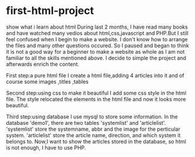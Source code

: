 # first-html-project
show what i learn about html
During last 2 months, I have read many books and have watched many vedios about html,css,javascript and PHP.But I still feel confused when I begin to make a website. I don't know how to arrange the files and many other questions occured. So I paused and began to think it is not a good way for a beginner to make a website as whole as I am not familiar to all the skills mentioned above. I decide to simple the project and afterwards enrich the content.

First step:a pure html file
I create a html file,adding 4 articles into it and of course some images ,titles ,tables

Second step:using css to make it beautiful
I add some css style in the html file. The style relocated the elements in the html file and now it looks more beautiful.

Third step:using database
I use mysql to store some information.
In the database 'demo1', there are two tables 'systemlist' and 'articlelist'.
'systemlist' store the systemname, abbr and the image for the perticular system.
'articlelist' store the article name, direction, and which system it belongs to.
Now,I want to show the articles stored in the database, so html is not enough, I have to use PHP.
